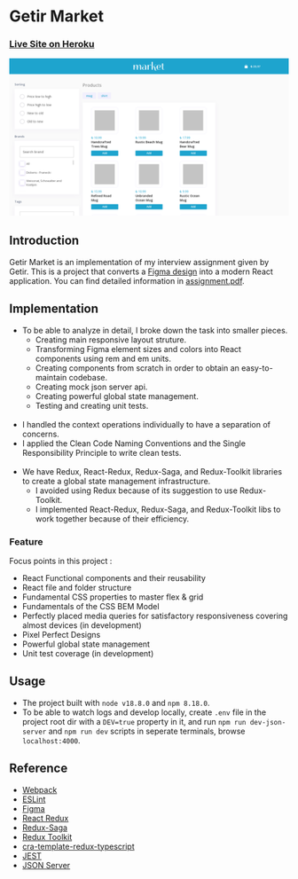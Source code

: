# Getir Market
### [Live Site on Heroku](https://serdarsen-getir-market.herokuapp.com/)

![Getir Market](./docs/screenshot.png)

## Introduction
Getir Market is an implementation of my interview assignment given by Getir. This is a project that converts a [Figma design](./docs/design.fig) into a modern React application. You can find detailed information in [assignment.pdf](./docs/assignment.pdf).

## Implementation
* To be able to analyze in detail, I broke down the task into smaller pieces.
    * Creating main responsive layout struture. 
    * Transforming Figma element sizes and colors into React components using rem and em units. 
    * Creating components from scratch in order to obtain an easy-to-maintain codebase. 
    * Creating mock json server api.
    * Creating powerful global state management.
    * Testing and creating unit tests.
<br/><br/>    
* I handled the context operations individually to have a separation of concerns.  
* I applied the Clean Code Naming Conventions and the Single Responsibility Principle to write clean tests.
<br/><br/>
* We have Redux, React-Redux, Redux-Saga, and Redux-Toolkit libraries to create a global state management infrastructure.
    *  I avoided using Redux because of its suggestion to use Redux-Toolkit.
    *  I implemented React-Redux, Redux-Saga, and Redux-Toolkit libs to work together because of their efficiency.

### Feature

Focus points in this project :

- React Functional components and their reusability
- React file and folder structure
- Fundamental CSS properties to master flex & grid
- Fundamentals of the CSS BEM Model
- Perfectly placed media queries for satisfactory responsiveness covering almost devices (in development)
- Pixel Perfect Designs
- Powerful global state management
- Unit test coverage (in development)

## Usage
- The project built with `node v18.8.0` and `npm 8.18.0`.
- To be able to watch logs and develop locally, create `.env` file in the project root dir with a `DEV=true` property in it, and run `npm run dev-json-server` and `npm run dev` scripts in seperate terminals, browse `localhost:4000`.

## Reference
- [Webpack](https://webpack.js.org/)
- [ESLint](https://eslint.org/)
- [Figma](https://www.figma.com)
- [React Redux](https://react-redux.js.org/)
- [Redux-Saga](https://redux-saga.js.org/)
- [Redux Toolkit](https://redux-toolkit.js.org/)
- [cra-template-redux-typescript](https://github.com/reduxjs/cra-template-redux-typescript)
- [JEST](https://jestjs.io/)
- [JSON Server](https://github.com/typicode/json-server)